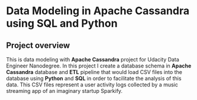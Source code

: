 # Data Modeling in Apache Cassandra using SQL and Python

## Project overview
This is data modeling with **Apache Cassandra** project for Udacity Data Engineer Nanodegree. In this project I create a database schema in **Apache Cassandra** database and **ETL** pipeline that would load CSV files into the database using **Python** and **SQL** in order to facilitate the analysis of this data. This CSV files represent a user activity logs collected by a music streaming app of an imaginary startup Sparkify.

